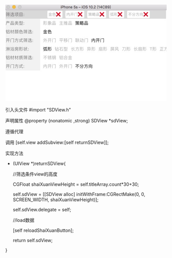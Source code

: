  ![image](http://github.com/sundan1991/SDFilterDemo/raw/master/aaa.png)

引入头文件 #import "SDView.h"

声明属性 @property (nonatomic ,strong)  SDView *sdView;

遵循代理 <SDViewDelegate>

调用 [self.view addSubview:[self returnSDView]];

实现方法

- (UIView *)returnSDView{
    
    //筛选条件view的高度
    
    CGFloat shaiXuanViewHeight = self.titleArray.count*30+30;
    
    self.sdView = [[SDView alloc] initWithFrame:CGRectMake(0, 0, SCREEN_WIDTH, shaiXuanViewHeight)];
    
    self.sdView.delegate = self;
    
    //load数据
    
    [self reloadShaiXuanButton];
    
    return self.sdView;
    
}

   
